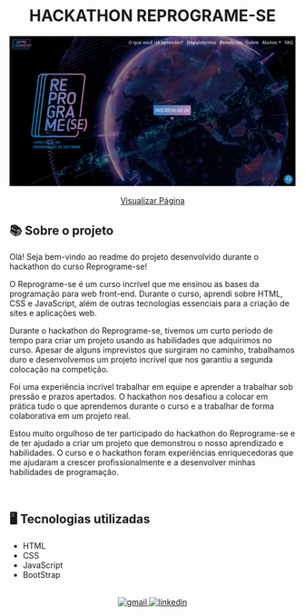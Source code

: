 <div align=center>

# HACKATHON REPROGRAME-SE  

</div>

<img src="../img/projetoFIC1.png" alt="pagina em execução">

<br>

<div align="center">

[Visualizar Página](https://gabrielmorozini.com.br/hackathon_Reprograme-se_FIC1/)
</div>

## 📚 Sobre o projeto 

Olá! Seja bem-vindo ao readme do projeto desenvolvido durante o hackathon do curso Reprograme-se!

O Reprograme-se é um curso incrível que me ensinou as bases da programação para web front-end. Durante o curso, aprendi sobre HTML, CSS e JavaScript, além de outras tecnologias essenciais para a criação de sites e aplicações web.

Durante o hackathon do Reprograme-se, tivemos um curto período de tempo para criar um projeto usando as habilidades que adquirimos no curso. Apesar de alguns imprevistos que surgiram no caminho, trabalhamos duro e desenvolvemos um projeto incrível que nos garantiu a segunda colocação na competição.

Foi uma experiência incrível trabalhar em equipe e aprender a trabalhar sob pressão e prazos apertados. O hackathon nos desafiou a colocar em prática tudo o que aprendemos durante o curso e a trabalhar de forma colaborativa em um projeto real.

Estou muito orgulhoso de ter participado do hackathon do Reprograme-se e de ter ajudado a criar um projeto que demonstrou o nosso aprendizado e habilidades. O curso e o hackathon foram experiências enriquecedoras que me ajudaram a crescer profissionalmente e a desenvolver minhas habilidades de programação.

<br>

## 🖥️ Tecnologias utilizadas

* HTML
* CSS
* JavaScript
* BootStrap

<br>

<div align=center>

  <a href="mailto:gabril.dev@gmail.com" >
    <img src="https://img.shields.io/badge/gabril.dev@gmail.com-D14836?style=for-the-badge&logo=gmail&logoColor=white" alt="gmail">
  </a>
  
   <a href="https://www.linkedin.com/in/gabrielmorozini/">
    <img src="https://img.shields.io/badge/linkedin.com/in/gabrielmorozini/-0077B5?style=for-the-badge&logo=linkedin&logoColor=white" alt="linkedin">
  </a>    
</div>
